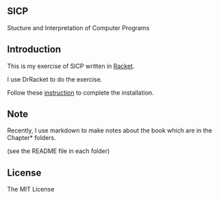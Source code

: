 SICP
---

Stucture and Interpretation of Computer Programs

## Introduction

This is my exercise of SICP written in [Racket](http://racket-lang.org).

I use DrRacket to do the exercise.

Follow these [instruction](http://www.neilvandyke.org/racket-sicp/) to complete the installation.

## Note

Recently, I use markdown to make notes about the book which are in the Chapter* folders.

(see the README file in each folder)

## License

The MIT License
